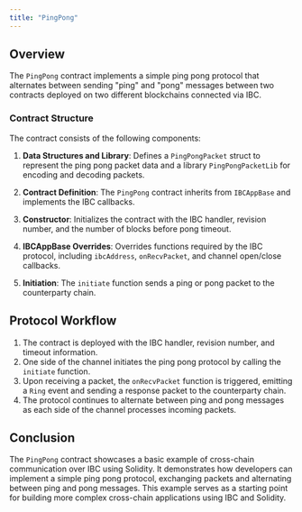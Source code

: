 ```yaml
---
title: "PingPong"
---
```


## Overview

The `PingPong` contract implements a simple ping pong protocol that alternates between sending "ping" and "pong" messages between two contracts deployed on two different blockchains connected via IBC.

### Contract Structure

The contract consists of the following components:

1. **Data Structures and Library**: Defines a `PingPongPacket` struct to represent the ping pong packet data and a library `PingPongPacketLib` for encoding and decoding packets.

2. **Contract Definition**: The `PingPong` contract inherits from `IBCAppBase` and implements the IBC callbacks.

3. **Constructor**: Initializes the contract with the IBC handler, revision number, and the number of blocks before pong timeout.

4. **IBCAppBase Overrides**: Overrides functions required by the IBC protocol, including `ibcAddress`, `onRecvPacket`, and channel open/close callbacks.

5. **Initiation**: The `initiate` function sends a ping or pong packet to the counterparty chain.

## Protocol Workflow

1. The contract is deployed with the IBC handler, revision number, and timeout information.
2. One side of the channel initiates the ping pong protocol by calling the `initiate` function.
3. Upon receiving a packet, the `onRecvPacket` function is triggered, emitting a `Ring` event and sending a response packet to the counterparty chain.
4. The protocol continues to alternate between ping and pong messages as each side of the channel processes incoming packets.

## Conclusion

The `PingPong` contract showcases a basic example of cross-chain communication over IBC using Solidity. It demonstrates how developers can implement a simple ping pong protocol, exchanging packets and alternating between ping and pong messages. This example serves as a starting point for building more complex cross-chain applications using IBC and Solidity.
